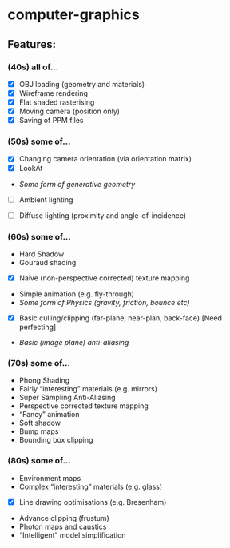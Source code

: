 # computer-graphics

## Features:  
### (40s) all of...
- [x] OBJ loading (geometry and materials)
- [x] Wireframe rendering
- [x] Flat shaded rasterising
- [x] Moving camera (position only)
- [x] Saving of PPM files

### (50s) some of...
- [x] Changing camera orientation (via orientation matrix)
- [x] LookAt
* _Some form of generative geometry_
- [ ] Ambient lighting
- [ ] Diffuse lighting (proximity and angle-of-incidence)


### (60s) some of...
* Hard Shadow
* Gouraud shading
- [x] Naive (non-perspective corrected) texture mapping
* Simple animation (e.g. fly-through)
* _Some form of Physics (gravity, friction, bounce etc)_
- [x] Basic culling/clipping (far-plane, near-plan, back-face) [Need perfecting]
* _Basic (image plane) anti-aliasing_

### (70s) some of...
* Phong Shading
* Fairly “interesting” materials (e.g. mirrors)
* Super Sampling Anti-Aliasing
* Perspective corrected texture mapping
* “Fancy” animation
* Soft shadow
* Bump maps
* Bounding box clipping

### (80s) some of...
* Environment maps
* Complex “interesting” materials (e.g. glass)
- [x] Line drawing optimisations (e.g. Bresenham)
* Advance clipping (frustum)
* Photon maps and caustics
* “Intelligent” model simplification


